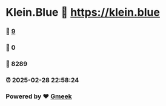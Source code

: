 # Klein.Blue :link: https://klein.blue 
### :page_facing_up: [9](https://klein.blue/tag.html) 
### :speech_balloon: 0 
### :hibiscus: 8289 
### :alarm_clock: 2025-02-28 22:58:24 
### Powered by :heart: [Gmeek](https://github.com/Meekdai/Gmeek)
